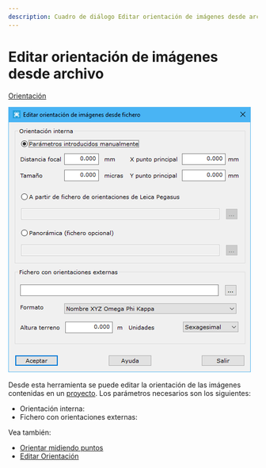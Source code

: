 ```yaml
---
description: Cuadro de diálogo Editar orientación de imágenes desde archivo
---
```


# Editar orientación de imágenes desde archivo

[Orientación](../fichas-de-herramientas/ficha-de-herramientas-imagen/orientacion.md)

![Cuadro de di&#xE1;logo Editar orientaci&#xF3;n de im&#xE1;genes desde fichero](../../.gitbook/assets/image%20%2819%29.png)

Desde esta herramienta se puede editar la orientación de las imágenes contenidas en un [proyecto](../operaciones-con-archivos/proyectos-de-mdtopx.md). Los parámetros necesarios son los siguientes:

* Orientación interna:
* Fichero con orientaciones externas:

Vea también:

* [Orientar midiendo puntos](orientacion-midiendo-puntos.md)
* [Editar Orientación](editar-orientacion-de-imagen.md)

